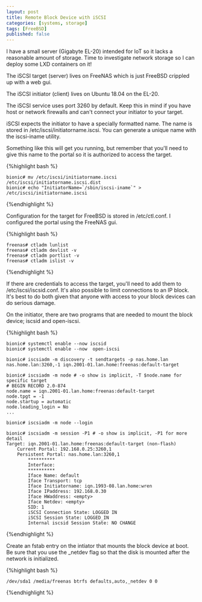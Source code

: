 ```yaml
---
layout: post
title: Remote Block Device with iSCSI
categories: [systems, storage]
tags: [FreeBSD]
published: false
---
```


I have a small server (Gigabyte EL-20) intended for IoT so it lacks a reasonable 
amount of storage.  Time to investigate network storage so I can deploy some 
LXD containers on it!

The iSCSI target (server) lives on FreeNAS which is just FreeBSD crippled up
with a web gui.

The iSCSI initiator (client) lives on Ubuntu 18.04 on the EL-20.

The iSCSI service uses port 3260 by default. Keep this in mind if you have 
host or network firewalls and can't connect your initiator to your target.

iSCSI expects the initiator to have a specially formatted name. The name is
stored in /etc/iscsi/initiatorname.iscsi. You can generate a unique name
with the iscsi-iname utility.

Something like this will get you running, but remember that you'll need
to give this name to the portal so it is authorized to access the target.

{%highlight bash %}
~~~~~~~~~~~~~~~~~~~~~~~~~~~~~~~~~~~
bionic# mv /etc/iscsi/initiatorname.iscsi /etc/iscsi/initiatorname.iscsi.dist
bionic# echo "InitiatorName=`/sbin/iscsi-iname`" > /etc/iscsi/initiatorname.iscsi
~~~~~~~~~~~~~~~~~~~~~~~~~~~~~~~~~~~
{%endhighlight %}

Configuration for the target for FreeBSD is stored in /etc/ctl.conf.
I configured the portal using the FreeNAS gui.

{%highlight bash %}
~~~~~~~~~~~~~~~~~~~~~~~~~~~~~~~~~~~
freenas# ctladm lunlist
freenas# ctladm devlist -v
freenas# ctladm portlist -v
freenas# ctladm islist -v

~~~~~~~~~~~~~~~~~~~~~~~~~~~~~~~~~~~
{%endhighlight %}

If there are credentials to access the target, you'll need to add them to 
/etc/iscsi/iscsid.conf. It's also possible to limit connections to an IP 
block. It's best to do both given that anyone with access to your block 
devices can do serious damage.

On the initiator, there are two programs that are needed to mount the block
device; iscsid and open-iscsi. 

{%highlight bash %}
~~~~~~~~~~~~~~~~~~~~~~~~~~~~~~~~~~~
bionic# systemctl enable --now iscsid 
bionic# systemctl enable --now  open-iscsi

bionic# iscsiadm -m discovery -t sendtargets -p nas.home.lan
nas.home.lan:3260,-1 iqn.2001-01.lan.home:freenas:default-target

bionic# iscsiadm -m node # -o show is implicit, -T $node.name for specific target
# BEGIN RECORD 2.0-874
node.name = iqn.2001-01.lan.home:freenas:default-target
node.tpgt = -1
node.startup = automatic
node.leading_login = No
...

bionic# iscsiadm -m node --login

bionic# iscsiadm -m session -P1 # -o show is implicit, -P1 for more detail
Target: iqn.2001-01.lan.home:freenas:default-target (non-flash)
	Current Portal: 192.168.0.25:3260,1
	Persistent Portal: nas.home.lan:3260,1
		**********
		Interface:
		**********
		Iface Name: default
		Iface Transport: tcp
		Iface Initiatorname: iqn.1993-08.lan.home:wren
		Iface IPaddress: 192.168.0.30
		Iface HWaddress: <empty>
		Iface Netdev: <empty>
		SID: 1
		iSCSI Connection State: LOGGED IN
		iSCSI Session State: LOGGED_IN
		Internal iscsid Session State: NO CHANGE

~~~~~~~~~~~~~~~~~~~~~~~~~~~~~~~~~~~
{%endhighlight %}

Create an fstab entry on the intiator that mounts the block device at boot. 
Be sure that you use the _netdev flag so that the disk is mounted after the 
network is initialized.

{%highlight bash %}
~~~~~~~~~~~~~~~~~~~~~~~~~~~~~~~~~~~
/dev/sda1 /media/freenas btrfs defaults,auto,_netdev 0 0
~~~~~~~~~~~~~~~~~~~~~~~~~~~~~~~~~~~
{%endhighlight %}

